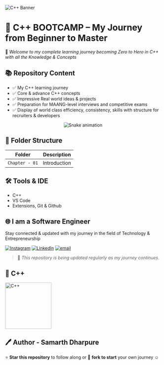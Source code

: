 ![C++ Banner](https://github.com/user-attachments/assets/d1412709-d6ba-4ee9-89e1-df80e7919032)

# 🩵 C++ BOOTCAMP – My Journey from Beginner to Master

👋 *Welcome to my complete learning journey becoming Zero to Hero in C++ with all the Knowledge & Concepts*

## 📚 Repository Content

- ✅ My C++ learning journey
- ✅ Core & advance C++ concepts
- ✅ Impressive Real world ideas & projects
- ✅ Preparation for MAANG-level interviews and competitive exams
- ✅ Display of world class efficiency, consistency, skills with structure for recruiters & developers

<div align="center">
  <img src="https://profile-readme-generator.com/assets/snake.svg" alt="Snake animation" />
</div>

## 📁 Folder Structure

| Folder | Description |
|--------|-------------|
| `Chapter - 01` | Introduction |

## 🛠 Tools & IDE

- C++
- VS Code
- Extensions, Git & Github

## 🌐 I am a Software Engineer

Stay connected & updated with my journey in the field of Technology & Entrepreneurship

[![Instagram](https://img.shields.io/badge/Instagram-%23E4405F.svg?logo=Instagram&logoColor=white)](https://instagram.com/samarthdharpure) [![LinkedIn](https://img.shields.io/badge/LinkedIn-%230077B5.svg?logo=linkedin&logoColor=white)](https://linkedin.com/in/SamarthDharpure) [![email](https://img.shields.io/badge/Email-D14836?logo=gmail&logoColor=white)](mailto:samarthdharpure910@gmail.com) 

> 📌 _This repository is being updated regularly as my journey continues._

## 🩵 C++

<img src="https://github.com/user-attachments/assets/2f69ee9e-8790-411d-94d3-4b28466da9d6" alt="C++" width="150"/>

## 🖊️ Author - Samarth Dharpure

⭐ **Star this repository** to follow along or 🔗 **fork to start** your own journey ☺️
